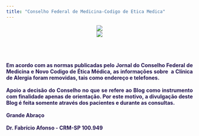 ```yaml
---
title: "Conselho Federal de Medicina-Codigo de Etica Medica"
---
```


<div class="separator" style="clear: both; text-align: center;"><a href="http://1.bp.blogspot.com/-C_Noj1niIZ8/ToN2sAklNaI/AAAAAAAAAFo/hMJSTqLmYyA/s1600/logo.png" imageanchor="1" style="margin-left: 1em; margin-right: 1em;"><img border="0" src="http://1.bp.blogspot.com/-C_Noj1niIZ8/ToN2sAklNaI/AAAAAAAAAFo/hMJSTqLmYyA/s1600/logo.png" /></a></div><div class="separator" style="clear: both; text-align: center;"><a href="http://4.bp.blogspot.com/-jw0DwMsbE7s/ToN23qNGQBI/AAAAAAAAAFs/L-v-aZnwEkw/s1600/cfm-1.png" imageanchor="1" style="margin-left: 1em; margin-right: 1em;"><img border="0" src="http://4.bp.blogspot.com/-jw0DwMsbE7s/ToN23qNGQBI/AAAAAAAAAFs/L-v-aZnwEkw/s1600/cfm-1.png" /></a></div><span class="Apple-style-span" style="color: #20124d;"><b></b></span><br /><span class="Apple-style-span" style="color: #20124d;"><b><br /></b></span><br /><span class="Apple-style-span" style="color: #20124d;"><b></b></span><br /><div style="text-align: justify;"><span class="Apple-style-span" style="color: #20124d;"><b><span class="Apple-style-span" style="font-weight: normal;"><b><span class="Apple-style-span" style="color: #20124d; font-weight: normal;"><b>Em acordo com as normas publicadas pelo Jornal do Conselho Federal de Medicina e Novo Codigo de Ética Médica, as informações sobre &nbsp;a Clínica de Alergia foram removidas, tais como endereço e telefones.</b></span></b></span><br /><br /><span style="color: #20124d;">Apoio a decisão do Conselho no que se refere ao Blog como instrumento com&nbsp;finalidade apenas&nbsp;de orientação. Por este motivo, a divulgação deste Blog&nbsp;é feita somente através dos pacientes e durante as consultas.&nbsp;</span></b></span></div><div style="text-align: justify;"><span class="Apple-style-span"><b><br /><span style="color: #20124d;"></span></b></span></div><div style="text-align: justify;"><span class="Apple-style-span" style="color: #20124d;"><b>Grande Abraço</b></span></div><div style="text-align: justify;"><span class="Apple-style-span"><b><span class="Apple-style-span"><span class="Apple-style-span" style="font-weight: normal;"><br /><span style="color: #20124d;"></span></span></span></b></span></div><div style="text-align: justify;"><span class="Apple-style-span" style="color: #20124d;"><b>Dr. Fabrício Afonso - CRM-SP 100.949</b></span></div><br /><div style="text-align: justify;">&nbsp;</div>